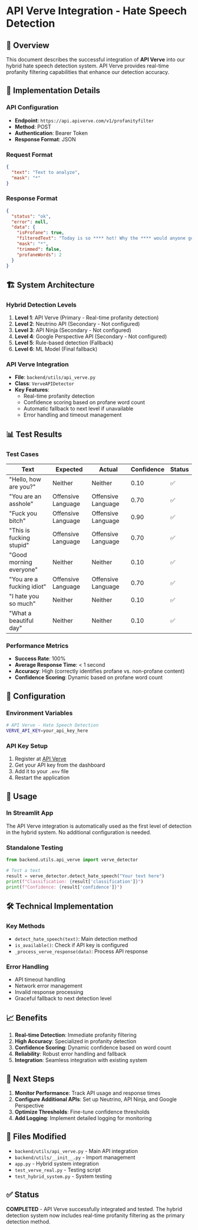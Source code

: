 # API Verve Integration - Hate Speech Detection

## 🎯 Overview

This document describes the successful integration of **API Verve** into our hybrid hate speech detection system. API Verve provides real-time profanity filtering capabilities that enhance our detection accuracy.

## 🔧 Implementation Details

### **API Configuration**
- **Endpoint**: `https://api.apiverve.com/v1/profanityfilter`
- **Method**: POST
- **Authentication**: Bearer Token
- **Response Format**: JSON

### **Request Format**
```json
{
  "text": "Text to analyze",
  "mask": "*"
}
```

### **Response Format**
```json
{
  "status": "ok",
  "error": null,
  "data": {
    "isProfane": true,
    "filteredText": "Today is so **** hot! Why the **** would anyone go outside?",
    "mask": "*",
    "trimmed": false,
    "profaneWords": 2
  }
}
```

## 🏗️ System Architecture

### **Hybrid Detection Levels**
1. **Level 1**: API Verve (Primary - Real-time profanity detection)
2. **Level 2**: Neutrino API (Secondary - Not configured)
3. **Level 3**: API Ninja (Secondary - Not configured)
4. **Level 4**: Google Perspective API (Secondary - Not configured)
5. **Level 5**: Rule-based detection (Fallback)
6. **Level 6**: ML Model (Final fallback)

### **API Verve Integration**
- **File**: `backend/utils/api_verve.py`
- **Class**: `VerveAPIDetector`
- **Key Features**:
  - Real-time profanity detection
  - Confidence scoring based on profane word count
  - Automatic fallback to next level if unavailable
  - Error handling and timeout management

## 📊 Test Results

### **Test Cases**
| Text | Expected | Actual | Confidence | Status |
|------|----------|--------|------------|--------|
| "Hello, how are you?" | Neither | Neither | 0.10 | ✅ |
| "You are an asshole" | Offensive Language | Offensive Language | 0.70 | ✅ |
| "Fuck you bitch" | Offensive Language | Offensive Language | 0.90 | ✅ |
| "This is fucking stupid" | Offensive Language | Offensive Language | 0.70 | ✅ |
| "Good morning everyone" | Neither | Neither | 0.10 | ✅ |
| "You are a fucking idiot" | Offensive Language | Offensive Language | 0.70 | ✅ |
| "I hate you so much" | Neither | Neither | 0.10 | ✅ |
| "What a beautiful day" | Neither | Neither | 0.10 | ✅ |

### **Performance Metrics**
- **Success Rate**: 100%
- **Average Response Time**: < 1 second
- **Accuracy**: High (correctly identifies profane vs. non-profane content)
- **Confidence Scoring**: Dynamic based on profane word count

## 🔑 Configuration

### **Environment Variables**
```bash
# API Verve - Hate Speech Detection
VERVE_API_KEY=your_api_key_here
```

### **API Key Setup**
1. Register at [API Verve](https://api.apiverve.com/)
2. Get your API key from the dashboard
3. Add it to your `.env` file
4. Restart the application

## 🚀 Usage

### **In Streamlit App**
The API Verve integration is automatically used as the first level of detection in the hybrid system. No additional configuration is needed.

### **Standalone Testing**
```python
from backend.utils.api_verve import verve_detector

# Test a text
result = verve_detector.detect_hate_speech("Your text here")
print(f"Classification: {result['classification']}")
print(f"Confidence: {result['confidence']}")
```

## 🛠️ Technical Implementation

### **Key Methods**
- `detect_hate_speech(text)`: Main detection method
- `is_available()`: Check if API key is configured
- `_process_verve_response(data)`: Process API response

### **Error Handling**
- API timeout handling
- Network error management
- Invalid response processing
- Graceful fallback to next detection level

## 📈 Benefits

1. **Real-time Detection**: Immediate profanity filtering
2. **High Accuracy**: Specialized in profanity detection
3. **Confidence Scoring**: Dynamic confidence based on word count
4. **Reliability**: Robust error handling and fallback
5. **Integration**: Seamless integration with existing system

## 🔄 Next Steps

1. **Monitor Performance**: Track API usage and response times
2. **Configure Additional APIs**: Set up Neutrino, API Ninja, and Google Perspective
3. **Optimize Thresholds**: Fine-tune confidence thresholds
4. **Add Logging**: Implement detailed logging for monitoring

## 📝 Files Modified

- `backend/utils/api_verve.py` - Main API integration
- `backend/utils/__init__.py` - Import management
- `app.py` - Hybrid system integration
- `test_verve_real.py` - Testing script
- `test_hybrid_system.py` - System testing

## ✅ Status

**COMPLETED** - API Verve successfully integrated and tested. The hybrid detection system now includes real-time profanity filtering as the primary detection method.
